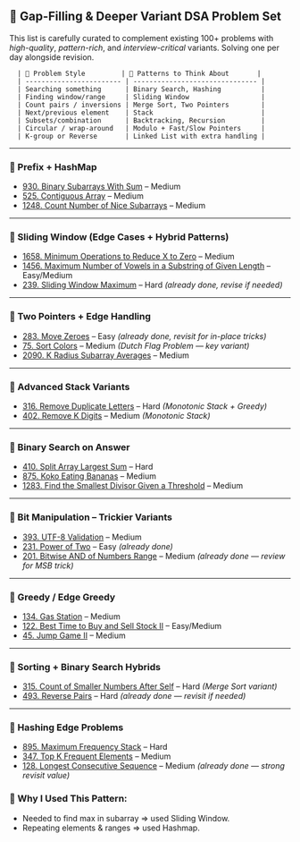 ## 🚧 Gap-Filling & Deeper Variant DSA Problem Set

This list is carefully curated to complement existing 100+ problems with *high-quality*, *pattern-rich*, and *interview-critical* variants. Solving one per day alongside revision.

      | 🔁 Problem Style         | 🔎 Patterns to Think About       |
      | ------------------------ | ------------------------------- |
      | Searching something      | Binary Search, Hashing          |
      | Finding window/range     | Sliding Window                  |
      | Count pairs / inversions | Merge Sort, Two Pointers        |
      | Next/previous element    | Stack                           |
      | Subsets/combination      | Backtracking, Recursion         |
      | Circular / wrap-around   | Modulo + Fast/Slow Pointers     |
      | K-group or Reverse       | Linked List with extra handling |

---

### 🔁 Prefix + HashMap

- [930. Binary Subarrays With Sum](https://leetcode.com/problems/binary-subarrays-with-sum/) – Medium
- [525. Contiguous Array](https://leetcode.com/problems/contiguous-array/) – Medium
- [1248. Count Number of Nice Subarrays](https://leetcode.com/problems/count-number-of-nice-subarrays/) – Medium

---

### 🔁 Sliding Window (Edge Cases + Hybrid Patterns)

- [1658. Minimum Operations to Reduce X to Zero](https://leetcode.com/problems/minimum-operations-to-reduce-x-to-zero/) – Medium
- [1456. Maximum Number of Vowels in a Substring of Given Length](https://leetcode.com/problems/maximum-number-of-vowels-in-a-substring-of-given-length/) – Easy/Medium
- [239. Sliding Window Maximum](https://leetcode.com/problems/sliding-window-maximum/) – Hard *(already done, revise if needed)*

---

### 🔁 Two Pointers + Edge Handling

- [283. Move Zeroes](https://leetcode.com/problems/move-zeroes/) – Easy *(already done, revisit for in-place tricks)*
- [75. Sort Colors](https://leetcode.com/problems/sort-colors/) – Medium *(Dutch Flag Problem — key variant)*
- [2090. K Radius Subarray Averages](https://leetcode.com/problems/k-radius-subarray-averages/) – Medium

---

### 🔁 Advanced Stack Variants

- [316. Remove Duplicate Letters](https://leetcode.com/problems/remove-duplicate-letters/) – Hard *(Monotonic Stack + Greedy)*
- [402. Remove K Digits](https://leetcode.com/problems/remove-k-digits/) – Medium *(Monotonic Stack)*

---

### 🔁 Binary Search on Answer

- [410. Split Array Largest Sum](https://leetcode.com/problems/split-array-largest-sum/) – Hard
- [875. Koko Eating Bananas](https://leetcode.com/problems/koko-eating-bananas/) – Medium
- [1283. Find the Smallest Divisor Given a Threshold](https://leetcode.com/problems/find-the-smallest-divisor-given-a-threshold/) – Medium

---

### 🔁 Bit Manipulation – Trickier Variants

- [393. UTF-8 Validation](https://leetcode.com/problems/utf-8-validation/) – Medium
- [231. Power of Two](https://leetcode.com/problems/power-of-two/) – Easy *(already done)*
- [201. Bitwise AND of Numbers Range](https://leetcode.com/problems/bitwise-and-of-numbers-range/) – Medium *(already done — review for MSB trick)*

---

### 🔁 Greedy / Edge Greedy

- [134. Gas Station](https://leetcode.com/problems/gas-station/) – Medium
- [122. Best Time to Buy and Sell Stock II](https://leetcode.com/problems/best-time-to-buy-and-sell-stock-ii/) – Easy/Medium
- [45. Jump Game II](https://leetcode.com/problems/jump-game-ii/) – Medium

---

### 🔁 Sorting + Binary Search Hybrids

- [315. Count of Smaller Numbers After Self](https://leetcode.com/problems/count-of-smaller-numbers-after-self/) – Hard *(Merge Sort variant)*
- [493. Reverse Pairs](https://leetcode.com/problems/reverse-pairs/) – Hard *(already done — revisit if needed)*

---

### 🔁 Hashing Edge Problems

- [895. Maximum Frequency Stack](https://leetcode.com/problems/maximum-frequency-stack/) – Hard
- [347. Top K Frequent Elements](https://leetcode.com/problems/top-k-frequent-elements/) – Medium
- [128. Longest Consecutive Sequence](https://leetcode.com/problems/longest-consecutive-sequence/) – Medium *(already done — strong revisit value)*



### 🧠 Why I Used This Pattern:
- Needed to find max in subarray ⇒ used Sliding Window.
- Repeating elements & ranges ⇒ used Hashmap.

